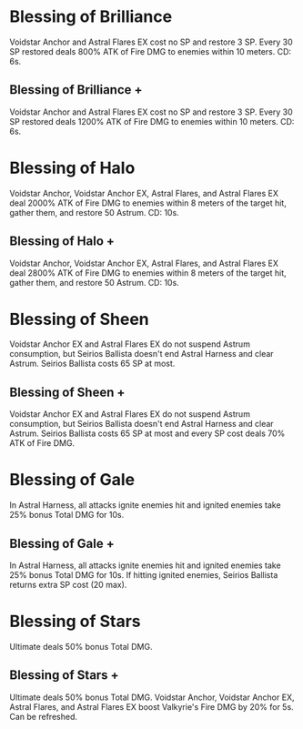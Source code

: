 # Blessing of Brilliance

Voidstar Anchor and Astral Flares EX cost no SP and restore 3 SP. Every 30 SP restored deals 800% ATK of Fire DMG to enemies within 10 meters. CD: 6s.

## Blessing of Brilliance +

Voidstar Anchor and Astral Flares EX cost no SP and restore 3 SP. Every 30 SP restored deals 1200% ATK of Fire DMG to enemies within 10 meters. CD: 6s.

# Blessing of Halo

Voidstar Anchor, Voidstar Anchor EX, Astral Flares, and Astral Flares EX deal 2000% ATK of Fire DMG to enemies within 8 meters of the target hit, gather them, and restore 50 Astrum. CD: 10s.

## Blessing of Halo +

Voidstar Anchor, Voidstar Anchor EX, Astral Flares, and Astral Flares EX deal 2800% ATK of Fire DMG to enemies within 8 meters of the target hit, gather them, and restore 50 Astrum. CD: 10s.

# Blessing of Sheen

Voidstar Anchor EX and Astral Flares EX do not suspend Astrum consumption, but Seirios Ballista doesn't end Astral Harness and clear Astrum. Seirios Ballista costs 65 SP at most.

## Blessing of Sheen +

Voidstar Anchor EX and Astral Flares EX do not suspend Astrum consumption, but Seirios Ballista doesn't end Astral Harness and clear Astrum. Seirios Ballista costs 65 SP at most and every SP cost deals 70% ATK of Fire DMG.

# Blessing of Gale

In Astral Harness, all attacks ignite enemies hit and ignited enemies take 25% bonus Total DMG for 10s.

## Blessing of Gale +

In Astral Harness, all attacks ignite enemies hit and ignited enemies take 25% bonus Total DMG for 10s. If hitting ignited enemies, Seirios Ballista returns extra SP cost (20 max).

# Blessing of Stars

Ultimate deals 50% bonus Total DMG.

## Blessing of Stars +

Ultimate deals 50% bonus Total DMG. Voidstar Anchor, Voidstar Anchor EX, Astral Flares, and Astral Flares EX boost Valkyrie's Fire DMG by 20% for 5s. Can be refreshed.
